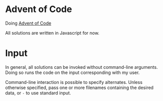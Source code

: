 # Advent of Code

Doing [Advent of Code](http://adventofcode.com)

All solutions are written in Javascript for now.

# Input

In general, all solutions can be invoked without command-line arguments.
Doing so runs the code on the input corresponding with my user.

Command-line interaction is possible to specify alternates.
Unless otherwise specified, pass one or more filenames containing the desired data, or `-` to use standard input.
